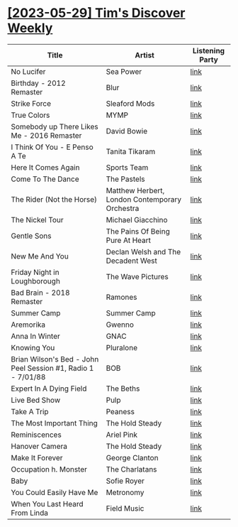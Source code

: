 # [[2023-05-29] Tim's Discover Weekly](https://open.spotify.com/user/zachthehammer/playlist/4jumgiESA91k9wyHHDGzlz)

| Title | Artist | Listening Party |
| --- | --- | --- |
| No Lucifer | Sea Power | [link](https://timstwitterlisteningparty.com/pages/replay/feed_48.html) |
| Birthday - 2012 Remaster | Blur | [link](https://timstwitterlisteningparty.com/pages/replay/feed_893.html) |
| Strike Force | Sleaford Mods | [link](https://timstwitterlisteningparty.com/pages/replay/feed_45.html) |
| True Colors | MYMP | [link](https://timstwitterlisteningparty.com/pages/replay/feed_46.html) |
| Somebody up There Likes Me - 2016 Remaster | David Bowie | [link](https://timstwitterlisteningparty.com/pages/replay/feed_327.html) |
| I Think Of You - E Penso A Te | Tanita Tikaram | [link](https://timstwitterlisteningparty.com/pages/replay/feed_562.html) |
| Here It Comes Again | Sports Team | [link](https://timstwitterlisteningparty.com/pages/replay/feed_230.html) |
| Come To The Dance | The Pastels | [link](https://timstwitterlisteningparty.com/pages/replay/feed_207.html) |
| The Rider (Not the Horse) | Matthew Herbert, London Contemporary Orchestra | [link]() |
| The Nickel Tour | Michael Giacchino | [link](https://timstwitterlisteningparty.com/pages/replay/feed_662.html) |
| Gentle Sons | The Pains Of Being Pure At Heart | [link](https://timstwitterlisteningparty.com/pages/replay/feed_393.html) |
| New Me And You | Declan Welsh and The Decadent West | [link](https://timstwitterlisteningparty.com/pages/replay/feed_494.html) |
| Friday Night in Loughborough | The Wave Pictures | [link](https://timstwitterlisteningparty.com/pages/replay/feed_197.html) |
| Bad Brain - 2018 Remaster | Ramones | [link](https://timstwitterlisteningparty.com/pages/replay/feed_777.html) |
| Summer Camp | Summer Camp | [link]() |
| Aremorika | Gwenno | [link](https://timstwitterlisteningparty.com/pages/replay/feed_78.html) |
| Anna In Winter | GNAC | [link](https://timstwitterlisteningparty.com/pages/replay/feed_1241.html) |
| Knowing You | Pluralone | [link](https://timstwitterlisteningparty.com/pages/replay/feed_781.html) |
| Brian Wilson's Bed - John Peel Session #1, Radio 1 - 7/01/88 | BOB | [link](https://timstwitterlisteningparty.com/pages/replay/feed_701.html) |
| Expert In A Dying Field | The Beths | [link](https://timstwitterlisteningparty.com/pages/replay/feed_1141.html) |
| Live Bed Show | Pulp | [link](https://timstwitterlisteningparty.com/pages/replay/feed_18.html) |
| Take A Trip | Peaness | [link](https://timstwitterlisteningparty.com/pages/replay/feed_1068.html) |
| The Most Important Thing | The Hold Steady | [link](https://timstwitterlisteningparty.com/pages/replay/feed_134.html) |
| Reminiscences | Ariel Pink | [link](https://timstwitterlisteningparty.com/pages/replay/feed_57.html) |
| Hanover Camera | The Hold Steady | [link](https://timstwitterlisteningparty.com/pages/replay/feed_725.html) |
| Make It Forever | George Clanton | [link](https://timstwitterlisteningparty.com/pages/replay/feed_180.html) |
| Occupation h. Monster | The Charlatans | [link](https://timstwitterlisteningparty.com/pages/replay/feed_434.html) |
| Baby | Sofie Royer | [link](https://timstwitterlisteningparty.com/pages/replay/feed_285.html) |
| You Could Easily Have Me | Metronomy | [link](https://timstwitterlisteningparty.com/pages/replay/feed_79.html) |
| When You Last Heard From Linda | Field Music | [link](https://timstwitterlisteningparty.com/pages/replay/feed_758.html) |
